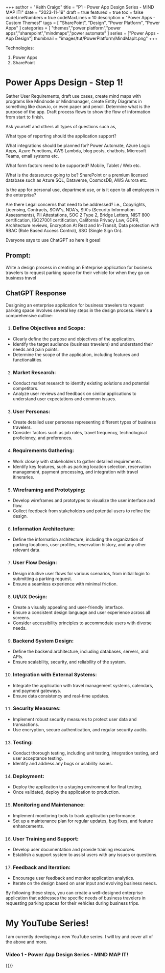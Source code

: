 +++
author = "Keith Craigo"
title = "P1 - Power App Design Series - MIND MAP IT!"
date = "2023-11-19"
draft = true
featured = true
toc = false
codeLineNumbers = true
codeMaxLines = 10
description = "Power Apps - Custom Themes!"
tags = [
    "SharePoint",
    "Design",
    "Power Platform",
    "Power Apps"
]
categories = [
    "themes","power platform","power apps","sharepoint","mindmaps","power automate"
]
series = ["Power Apps - App Design"]
thumbnail = "images/tut/PowerPlatform/MindMapIt.png"
+++

Technologies:

1. Power Apps
2. SharePoint

# Power Apps Design - Step 1!

Gather User Requirements, draft use cases, create mind maps with programs like Mindnode or Mindmanager, create Entity Diagrams in something like draw.io, or even paper and pencil. Determine what is the purpose of the app. Draft process flows to show the flow of information from start to finish. 

Ask yourself and others all types of questions such as,

What type of reporting should the application support?

What integrations should be planned for? Power Automate, Azure Logic Apps, Azure Functions, AWS Lambda, blog posts, chatbots, Microsoft Teams, email systems etc.

What form factors need to be supported? Mobile, Tablet / Web etc.

What is the datasource going to be? SharePoint or a premium licensed database such as Azure SQL, Dataverse, CosmosDB, AWS Aurora etc.

Is the app for personal use, department use, or is it open to all employees in the enterprise?

Are there Legal concerns that need to be addressed? i.e., Copyrights, Licensing, Contracts, SOW's, NDA's, SIA's (Security Information Assessments), PII Attestations, SOC 2 Type 2, Bridge Letters, NIST 800 certification, ISO27001 certification, California Privacy Law, GDPR, Architecture reviews, Encryption At Rest and In-Transit, Data protection with RBAC (Role Based Access Control), SSO (Single Sign On). 

Everyone says to use ChatGPT so here it goes!

## Prompt:
Write a design process in creating an Enterprise application for business travelers to request parking space for their vehicle for when they go on business travel

## ChatGPT Response
Designing an enterprise application for business travelers to request parking space involves several key steps in the design process. Here's a comprehensive outline:

1. ### Define Objectives and Scope:
- Clearly define the purpose and objectives of the application.
- Identify the target audience (business travelers) and understand their needs and pain points.
- Determine the scope of the application, including features and functionalities.

2. ### Market Research:
- Conduct market research to identify existing solutions and potential competitors.
- Analyze user reviews and feedback on similar applications to understand user expectations and common issues.

3. ###  User Personas:
- Create detailed user personas representing different types of business travelers.
- Consider factors such as job roles, travel frequency, technological proficiency, and preferences.

4. ###  Requirements Gathering:
- Work closely with stakeholders to gather detailed requirements.
- Identify key features, such as parking location selection, reservation management, payment processing, and integration with travel itineraries.

5. ### Wireframing and Prototyping:
- Develop wireframes and prototypes to visualize the user interface and flow.
- Collect feedback from stakeholders and potential users to refine the design.

6. ### Information Architecture:
- Define the information architecture, including the organization of parking locations, user profiles, reservation history, and any other relevant data.

7. ### User Flow Design:
- Design intuitive user flows for various scenarios, from initial login to submitting a parking request.
- Ensure a seamless experience with minimal friction.

8. ###  UI/UX Design:
- Create a visually appealing and user-friendly interface.
- Ensure a consistent design language and user experience across all screens.
- Consider accessibility principles to accommodate users with diverse needs.

9. ### Backend System Design:
- Define the backend architecture, including databases, servers, and APIs.
- Ensure scalability, security, and reliability of the system.

10. ### Integration with External Systems:
- Integrate the application with travel management systems, calendars, and payment gateways.
- Ensure data consistency and real-time updates.

11. ### Security Measures:
- Implement robust security measures to protect user data and transactions.
- Use encryption, secure authentication, and regular security audits.

13. ### Testing:
- Conduct thorough testing, including unit testing, integration testing, and user acceptance testing.
- Identify and address any bugs or usability issues.

14. ###  Deployment:
- Deploy the application to a staging environment for final testing.
- Once validated, deploy the application to production.

15. ###  Monitoring and Maintenance:
- Implement monitoring tools to track application performance.
- Set up a maintenance plan for regular updates, bug fixes, and feature enhancements.

16. ###  User Training and Support:
- Develop user documentation and provide training resources.
- Establish a support system to assist users with any issues or questions.

17. ###  Feedback and Iteration:
- Encourage user feedback and monitor application analytics.
- Iterate on the design based on user input and evolving business needs.

By following these steps, you can create a well-designed enterprise application that addresses the specific needs of business travelers in requesting parking spaces for their vehicles during business trips.

# My YouTube Series!
I am currently developing a new YouTube series. I will try and cover all of the above and more.

### Video 1 - Power App Design Series - MIND MAP IT! 
{{<youtube FLQK_YChB4g>}}

